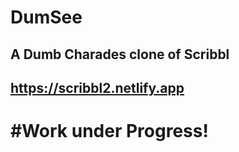 # DumSee

## A Dumb Charades clone of Scribbl

## https://scribbl2.netlify.app

# #Work under Progress!
